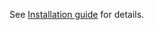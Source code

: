 See [Installation guide](http://github.com/stephenslab/dsc2/wiki/01-Download-and-Installation) for details.
